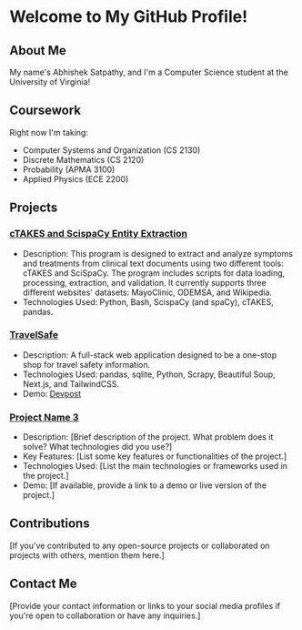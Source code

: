 # Welcome to My GitHub Profile!

## About Me
My name's Abhishek Satpathy, and I'm a Computer Science student at the University of Virginia!

## Coursework
Right now I'm taking:
- Computer Systems and Organization (CS 2130)	
- Discrete Mathematics (CS 2120)
- Probability (APMA 3100)
- Applied Physics (ECE 2200)

## Projects

### [cTAKES and ScispaCy Entity Extraction](https://github.com/asatpathy314/cTAKES-SciSpaCy-symptom-extractor)
- Description: This program is designed to extract and analyze symptoms and treatments from clinical text documents using two different tools: cTAKES and SciSpaCy. The program includes scripts for data loading, processing, extraction, and validation. It currently supports three different websites' datasets: MayoClinic, ODEMSA, and Wikipedia.
- Technologies Used: Python, Bash, ScispaCy (and spaCy), cTAKES, pandas.

### [TravelSafe](https://github.com/asatpathy314/travel-safe-wics)
- Description: A full-stack web application designed to be a one-stop shop for travel safety information. 
- Technologies Used: pandas, sqlite, Python, Scrapy, Beautiful Soup, Next.js, and TailwindCSS.
- Demo: [Devpost](https://devpost.com/software/travelsafe-d08b45)

### [Project Name 3](link_to_project)
- Description: [Brief description of the project. What problem does it solve? What technologies did you use?]
- Key Features: [List some key features or functionalities of the project.]
- Technologies Used: [List the main technologies or frameworks used in the project.]
- Demo: [If available, provide a link to a demo or live version of the project.]

## Contributions
[If you've contributed to any open-source projects or collaborated on projects with others, mention them here.]

## Contact Me
[Provide your contact information or links to your social media profiles if you're open to collaboration or have any inquiries.]
